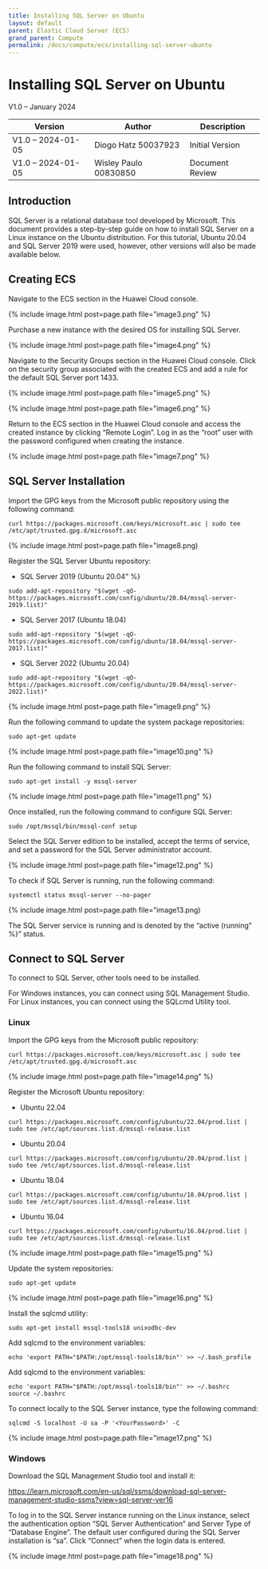 ```yaml
---
title: Installing SQL Server on Ubuntu
layout: default
parent: Elastic Cloud Server (ECS)
grand_parent: Compute
permalink: /docs/compute/ecs/installing-sql-server-ubuntu
---
```


# Installing SQL Server on Ubuntu

V1.0 – January 2024

| **Version**       | **Author**            | **Description**      |
| ----------------- | --------------------- | -------------------- |
| V1.0 – 2024-01-05 | Diogo Hatz 50037923   | Initial Version      |
| V1.0 – 2024-01-05 | Wisley Paulo 00830850 | Document Review      |

## Introduction

SQL Server is a relational database tool developed
by Microsoft. This document provides a step-by-step guide on how to
install SQL Server on a Linux instance on the Ubuntu
distribution. For this tutorial, Ubuntu 20.04 and SQL Server 2019
were used, however, other versions will also be made available
below.

## Creating ECS

Navigate to the ECS section in the Huawei Cloud console.

{% include image.html post=page.path file="image3.png" %}

Purchase a new instance with the desired OS for installing SQL
Server.

{% include image.html post=page.path file="image4.png" %}

Navigate to the Security Groups section in the Huawei Cloud console. Click on the security group associated with the created ECS and add a rule for the default SQL Server port 1433.

{% include image.html post=page.path file="image5.png" %}

{% include image.html post=page.path file="image6.png" %}

Return to the ECS section in the Huawei Cloud console and access the created instance by clicking “Remote Login”. Log in as the “root” user with the
password configured when creating the instance.

{% include image.html post=page.path file="image7.png" %}

## SQL Server Installation

Import the GPG keys from the Microsoft public repository using the
following command:

```shell
curl https://packages.microsoft.com/keys/microsoft.asc | sudo tee /etc/apt/trusted.gpg.d/microsoft.asc
```

{% include image.html post=page.path file="image8.png)

Register the SQL Server Ubuntu repository:

 - SQL Server 2019 (Ubuntu 20.04" %}

```shell
sudo add-apt-repository "$(wget -qO- https://packages.microsoft.com/config/ubuntu/20.04/mssql-server-2019.list)"
```

 - SQL Server 2017 (Ubuntu 18.04)

```shell
sudo add-apt-repository "$(wget -qO- https://packages.microsoft.com/config/ubuntu/18.04/mssql-server-2017.list)"
```

- SQL Server 2022 (Ubuntu 20.04)

```shell
sudo add-apt-repository "$(wget -qO- https://packages.microsoft.com/config/ubuntu/20.04/mssql-server-2022.list)"
```

{% include image.html post=page.path file="image9.png" %}

Run the following command to update the system package repositories:

```shell
sudo apt-get update
```

{% include image.html post=page.path file="image10.png" %}

Run the following command to install SQL Server:

```shell
sudo apt-get install -y mssql-server
```

{% include image.html post=page.path file="image11.png" %}

Once installed, run the following command to configure SQL Server:

```shell
sudo /opt/mssql/bin/mssql-conf setup
```

Select the SQL Server edition to be installed, accept the terms of service, and set a password for the SQL Server administrator account.

{% include image.html post=page.path file="image12.png" %}

To check if SQL Server is running, run the following
command:

```shell
systemctl status mssql-server --no-pager
```

{% include image.html post=page.path file="image13.png)

The SQL Server service is running and is denoted by the “active
(running" %}” status.

## Connect to SQL Server

To connect to SQL Server, other tools need to be installed.

For Windows instances, you can connect using SQL
Management Studio. For Linux instances, you can connect using the SQLcmd
Utility tool.

### Linux

Import the GPG keys from the Microsoft public repository:

```shell
curl https://packages.microsoft.com/keys/microsoft.asc | sudo tee /etc/apt/trusted.gpg.d/microsoft.asc
```

{% include image.html post=page.path file="image14.png" %}

Register the Microsoft Ubuntu repository:

- Ubuntu 22.04

```shell
curl https://packages.microsoft.com/config/ubuntu/22.04/prod.list | sudo tee /etc/apt/sources.list.d/mssql-release.list
```

 - Ubuntu 20.04

```shell
curl https://packages.microsoft.com/config/ubuntu/20.04/prod.list | sudo tee /etc/apt/sources.list.d/mssql-release.list
```

 - Ubuntu 18.04

```shell
curl https://packages.microsoft.com/config/ubuntu/18.04/prod.list | sudo tee /etc/apt/sources.list.d/mssql-release.list
```

 - Ubuntu 16.04

```shell
curl https://packages.microsoft.com/config/ubuntu/16.04/prod.list | sudo tee /etc/apt/sources.list.d/mssql-release.list
```

{% include image.html post=page.path file="image15.png" %}

Update the system repositories:

```shell
sudo apt-get update
```

{% include image.html post=page.path file="image16.png" %}

Install the sqlcmd utility:

```shell
sudo apt-get install mssql-tools18 unixodbc-dev
```

Add sqlcmd to the environment variables:

```shell
echo 'export PATH="$PATH:/opt/mssql-tools18/bin"' >> ~/.bash_profile
```

Add sqlcmd to the environment variables:

```shell
echo 'export PATH="$PATH:/opt/mssql-tools18/bin"' >> ~/.bashrc
source ~/.bashrc
```

To connect locally to the SQL Server instance, type the following
command:

```shell
sqlcmd -S localhost -U sa -P '<YourPassword>' -C
```

{% include image.html post=page.path file="image17.png" %}

### Windows

Download the SQL Management Studio tool and install it:

<https://learn.microsoft.com/en-us/sql/ssms/download-sql-server-management-studio-ssms?view=sql-server-ver16>

To log in to the SQL Server instance running on the Linux instance, select the authentication option “SQL Server Authentication”
and Server Type of “Database Engine”. The default user configured during the SQL Server installation is “sa”. Click “Connect” when the login data is entered.

{% include image.html post=page.path file="image18.png" %}
